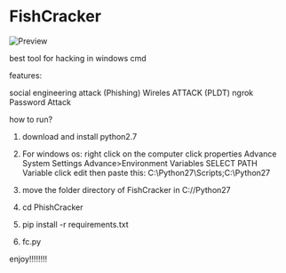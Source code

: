 # FishCracker
![Preview](https://github.com/edmark21/FishCracker/commit/6ba195359cfb5de2116f8c29e1ffd375464a642e?short_path=4b354cc#diff-4b354ccbc1756d0f4b9dc259f2955a5d)

best tool for hacking in windows cmd

features:

social engineering attack (Phishing)
Wireles ATTACK (PLDT)
ngrok
Password Attack



how to run?

1) download and install  python2.7

2) For windows os:
right click on the computer click properties Advance System Settings Advance>Environment Variables
SELECT PATH Variable click edit then paste this:  C:\Python27\Scripts;C:\Python27

3) move the folder directory of FishCracker in C://Python27



4) cd PhishCracker

5) pip install -r requirements.txt

6) fc.py

enjoy!!!!!!!!
